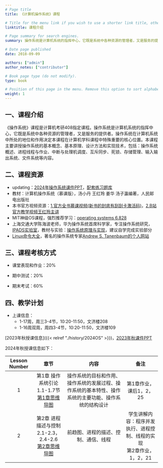 ```yaml
---
# Page title
title: 《计算机操作系统》课程

# Title for the menu link if you wish to use a shorter link title, otherwise remove this option.
linktitle: 课程介绍

# Page summary for search engines.
summary: 操作系统是计算机系统的指挥中心，它既是系统中各种资源的管理者，又是服务的提供者。操作系统在计算机系统中所处的地位和作用决定本课程在计算机学科课程中特殊重要的核心位置。

# Date page published
date: 2018-09-09

authors: ["admin"]
author_notes: ["contributor"]

# Book page type (do not modify).
type: book

# Position of this page in the menu. Remove this option to sort alphabetically.
weight: 1
---
```


## 一、课程介绍 

《操作系统》课程是计算机考研408指定课程。操作系统是计算机系统的指挥中心，它既是系统中各种资源的管理者，又是服务的提供者。操作系统在计算机系统中所处的地位和作用决定本课程在计算机学科课程中特殊重要的核心位置。本课程主要讲授操作系统的基本概念、基本原理、设计方法和实现技术，包括：操作系统概述、进程线程与作业、中断与处理机调度、互斥同步、死锁、存储管理、输入输出系统、文件系统等内容。

## 二、课程资源

- updating：[2024年操作系统课件PPT](https://pan.baidu.com/s/1NQcS8-zCk3bhDMN4lgdDiw?pwd=p21f)，[配套练习题库](https://www.doc88.com/p-73247196945596.html)
- 教材：计算机操作系统（慕课版），汤小丹 王红玲 姜华 汤子瀛编著，人民邮电出版社
- 本书官方视频资源：[1.官方全书慕课视频(新书的封底有刮刮卡激活码)](https://www.rymooc.com/Course/show/714)，[2.B站官方教学视频王红玲主讲](https://www.bilibili.com/video/BV17h411B7yW/)
- MIT神级OS课程，强烈推荐学习：[operating systems 6.828](https://pdos.csail.mit.edu/6.828/2023/index.html) 
- 上海交通大学陈海波老师，华为操作系统首席科学家，专注操作系统研究，[IPADS实验室](https://ipads.se.sjtu.edu.cn/start)，教材与实验：[操作系统原理与实现](https://ipads.se.sjtu.edu.cn/ospi/)，建议自学完成实验部分
- [Linux命令大全](http://www.runoob.com/linux/linux-command-manual.html)，著名的操作系统专家[Andrew S. Tanenbaum的个人网站](http://www.cs.vu.nl/~ast/)

## 三、课程考核方式

- 课堂表现和作业：20%

- 期中测试：20%

- 期末考试：60%

## 四、教学计划
- 上课信息：
  - 1-17周，周三3-4节，10:20-11:50，文济楼208
  - 1-16周双周，周四3-4节，10:20-11:50，文济楼109

[2023年秋授课信息]({{< relref "./history/2024OS" >}})，[2023年秋课件PPT](https://pan.baidu.com/s/1qzxmW44K8OcAsm8T1Fjbrg?pwd=cvix)

2024年秋授课信息如下：

| Lesson Number |                             章节                             |                             内容                             |            备注             |
| :-----: | :----------------------------------------------------------: | :----------------------------------------------------------: | :-------------------------: |
|    1    | 第1章 操作系统引论1.1-1.7节 <br />[第1章思维导图](/courses/OperatingSystem/mindmap/chapter1.png) | 操作系统的目标和作用、操作系统的发展过程、操作系统的基本特性、操作系统的主要功能、操作系统的结构设计 |        第1章作业，课后1，2，25                     |
|    2    | 第2章 进程描述与控制 2.1-2.3，2.4-2.6<br />[第2章思维导图](/courses/OperatingSystem/mindmap/chapter2.png) |                前趋图、进程的描述、控制、通信、线程                |   学生讲解内容：程序并发执行、进程控制、线程的实现<br />第2章作业，1，2，21   |

